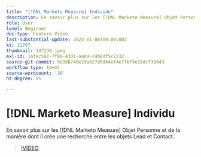 ```yaml
---
title: "[!DNL Marketo Measure] Individu"
description: En savoir plus sur les [!DNL Marketo Measure] Objet Personne et de la manière dont il crée une recherche entre les objets Lead et Contact.
role: User
level: Beginner
doc-type: Feature Video
last-substantial-update: 2023-01-06T00:00:00Z
kt: 11707
thumbnail: 347230.jpeg
exl-id: 1afac56c-7f88-4331-aab9-c4b8df5c2332
source-git-commit: 9e38b740e29a827d5d64ef4e7fbf9e18dcf30643
workflow-type: tm+mt
source-wordcount: '36'
ht-degree: 5%

---
```


# [!DNL Marketo Measure] Individu

En savoir plus sur les [!DNL Marketo Measure] Objet Personne et de la manière dont il crée une recherche entre les objets Lead et Contact.

>[!VIDEO](https://video.tv.adobe.com/v/347230/?quality=12&learn=on)
